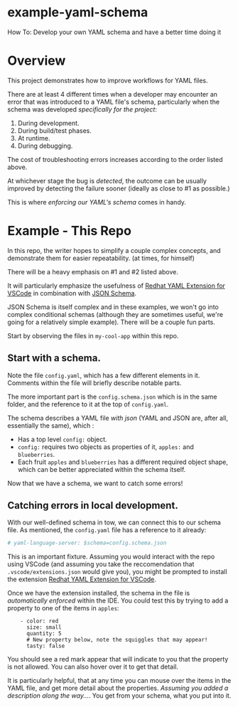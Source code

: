 # example-yaml-schema
How To:  Develop your own YAML schema and have a better time doing it


# Overview
This project demonstrates how to improve workflows for YAML files.

There are at least 4 different times when a developer may encounter an error that was introduced to a YAML file's schema, particularly when the schema was developed *specifically for the project*: 

1. During development.
2. During build/test phases.
3. At runtime.
4. During debugging.

The cost of troubleshooting errors increases according to the order listed above.

At whichever stage the bug is *detected*, the outcome can be usually improved by detecting the failure sooner (ideally as close to #1 as possible.)

This is where *enforcing our YAML's schema* comes in handy.  

# Example - This Repo
In this repo, the writer hopes to simplify a couple complex concepts, and demonstrate them for easier repeatability.  (at times, for himself)

There will be a heavy emphasis on #1 and #2 listed above.

It will particularly emphasize the usefulness of [Redhat YAML Extension for VSCode](https://github.com/redhat-developer/vscode-yaml) in combination with [JSON Schema](https://json-schema.org/).

JSON Schema is itself complex and in these examples, we won't go into complex conditional schemas (although they are sometimes useful, we're going for a relatively simple example).  There will be a couple fun parts.  

Start by observing the files in `my-cool-app` within this repo.

## Start with a schema.

Note the file `config.yaml`, which has a few different elements in it.  Comments within the file will briefly describe notable parts.  

The more important part is the `config.schema.json` which is in the same folder, and the reference to it at the top of `config.yaml`.  

The schema describes a YAML file *with json* (YAML and JSON are, after all, essentially the same), which :  

- Has a top level `config:` object.  
- `config:` requires two objects as properties of it, `apples:` and `blueberries`.  
- Each fruit `apples` and `blueberries` has a different required object shape, which can be better appreciated within the schema itself.  

Now that we have a schema, we want to catch some errors!

## Catching errors in local development.

With our well-defined schema in tow, we can connect this to our schema file.
As mentioned, the `config.yaml` file has a reference to it already:

```yaml
# yaml-language-server: $schema=config.schema.json
```

This is an important fixture.  Assuming you would interact with the repo using VSCode (and assuming you take the reccomendation that `.vscode/extensions.json` would give you), you might be prompted to install the extension [Redhat YAML Extension for VSCode](https://github.com/redhat-developer/vscode-yaml).

Once we have the extension installed, the schema in the file is *automatically enforced* within the IDE.  You could test this by trying to add a property to one of the items in `apples`: 

```
    - color: red
      size: small
      quantity: 5
      # New property below, note the squiggles that may appear! 
      tasty: false

```
You should see a red mark appear that will indicate to you that the property is not allowed.  You can also hover over it to get that detail.

It is particularly helpful, that at any time you can mouse over the items in the YAML file, and get more detail about the properties. *Assuming you added a description along the way...*.  You get from your schema, what you put into it. 